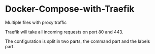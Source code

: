 # Docker-Compose-with-Traefik


Multiple files with proxy traffic

Traefik will take all incoming requests on port 80 and 443.

The configuration is split in two parts, the command part and the labels part.
